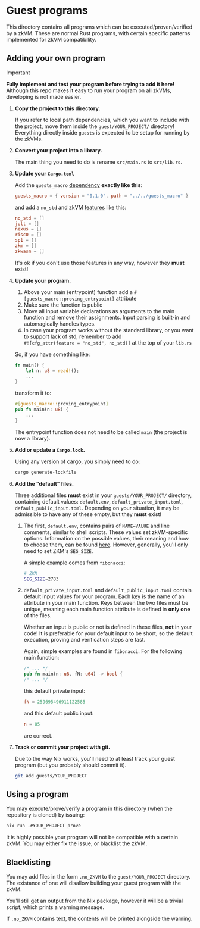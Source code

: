 # Guest programs

This directory contains all programs which can be executed/proven/verified by a zkVM.
These are normal Rust programs, with certain specific patterns implemented for zkVM compatibility.

## Adding your own program

> [!IMPORTANT]
> **Fully implement and test your program before trying to add it here!**
>  Although this repo makes it easy to run your program on all zkVMs, developing is not made easier.

1. **Copy the project to this directory.**

   If you refer to local path dependencies, which you want to include with the project, move them inside the `guest/YOUR_PROJECT/` directory!
   Everything directly inside `guests` is expected to be setup for running by the zkVMs.

2. **Convert your project into a library.**

   The main thing you need to do is rename `src/main.rs` to `src/lib.rs`.

3. **Update your `Cargo.toml`**

   Add the `guests_macro` [dependency](https://doc.rust-lang.org/cargo/reference/specifying-dependencies.html) **exactly like this**:

   ```toml
   guests_macro = { version = "0.1.0", path = "../../guests_macro" }
   ```

   and add a `no_std` and zkVM [features](https://doc.rust-lang.org/cargo/reference/features.html) like this:

   ```toml
   no_std = []
   jolt = []
   nexus = []
   risc0 = []
   sp1 = []
   zkm = []
   zkwasm = []
   ```

   It's ok if you don't use those features in any way, however they **must** exist!

4. **Update your program.**

   1. Above your main (entrypoint) function add a `#[guests_macro::proving_entrypoint]` attribute
   2. Make sure the function is public
   3. Move all input variable declarations as arguments to the main function and remove their assignments.
      Input parsing is built-in and automagically handles types.
   4. In case your program works without the standard library, or you want to support lack of std, remember to add  
      `#![cfg_attr(feature = "no_std", no_std)]` at the top of your `lib.rs`

   So, if you have something like:

   ```rust
   fn main() {
       let n: u8 = read!();
       ...
   }
   ```

   transform it to:

   ```rust
   #[guests_macro::proving_entrypoint]
   pub fn main(n: u8) {
       ...
   }
   ```

   The entrypoint function does not need to be called `main` (the project is now a library).

5. **Add or update a `Cargo.lock`.**

   Using any version of cargo, you simply need to do:

   ```sh
   cargo generate-lockfile
   ```

6. **Add the "default" files.**

   Three additional files **must** exist in your `guests/YOUR_PROJECT/` directory, containing default values: `default.env`, `default_private_input.toml`, `default_public_input.toml`.
   Depending on your situation, it may be admissible to have any of these empty, but they **must** exist!

   1. The first, `default.env`, contains pairs of `NAME=VALUE` and line comments, similar to shell scripts.
      These values set zkVM-specific options.
      Information on the possible values, their meaning and how to choose them, can be found [here](../zkvms/README.md#zkvm-specific-environment-variables).
      However, generally, you'll only need to set ZKM's `SEG_SIZE`.

      A simple example comes from `fibonacci`:

      ```sh
      # ZKM
      SEG_SIZE=2783
      ```

   2. `default_private_input.toml` and `default_public_input.toml` contain default input values for your program.
      Each [key](https://toml.io/en/v1.0.0#keyvalue-pair) is the name of an attribute in your main function.
      Keys between the two files must be unique, meaning each main function attribute is defined in **only one** of the files.

      Whether an input is public or not is defined in these files, **not** in your code!
      It is preferable for your default input to be short, so the default execution, proving and verification steps are fast.

      Again, simple examples are found in `fibonacci`.
      For the following main function:

      ```rust
      /* ... */
      pub fn main(n: u8, fN: u64) -> bool {
      /* ... */
      ```

      this default private input:

      ```toml
      fN = 259695496911122585
      ```

      and this default public input:

      ```toml
      n = 85
      ```

      are correct.

7. **Track or commit your project with git.**

   Due to the way Nix works, you'll need to at least track your guest program (but you probably should commit it).

   ```sh
   git add guests/YOUR_PROJECT
   ```

## Using a program

You may execute/prove/verify a program in this directory (when the repository is cloned) by issuing:

```sh
nix run .#YOUR_PROJECT prove
```

It is highly possible your program will not be compatible with a certain zkVM.
You may either fix the issue, or blacklist the zkVM.

## Blacklisting

You may add files in the form `.no_ZKVM` to the `guest/YOUR_PROJECT` directory.
The existance of one will disallow building your guest program with the zkVM.

You'll still get an output from the Nix package, however it will be a trivial script, which prints a warning message.

If `.no_ZKVM` contains text, the contents will be printed alongside the warning.
